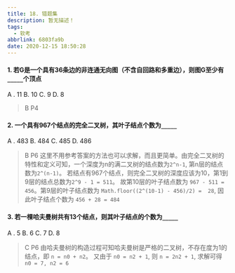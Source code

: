 ```yaml
---
title: 18. 错题集
description: 暂无描述！
tags:
  - 软考
abbrlink: 6803fa9b
date: 2020-12-15 18:50:28
---
```




#### 1.   若G是一个具有36条边的非连通无向图（不含自回路和多重边），则图G至少有`_____`个顶点

A . 11          B. 10                     C. 9                   D.  8

> B     P4





#### 2. 一个具有967个结点的完全二叉树，其叶子结点个数为`_____`

A . 483          B. 484                     C. 485                  D.  486

> B     P6  这里不用参考答案的方法也可以求解，而且更简单。由完全二叉树的特性和定义可知，一个深度为n的满二叉树的结点数为`2^n-1`, 第n层的结点数为`2^(n-1)`。 若结点有967个结点，则完全二叉树的深度应该为10，第1到9层的结点总数为`2^9 - 1 = 511`。 故第10层的叶子结点数为 `967 - 511 = 456`。第9层的叶子结点数为 `Math.floor((2^(10-1) - 456)/2) =  28`, 因此叶子结点个数为 `456 + 28 = 484`





#### 3. 若一棵哈夫曼树共有13个结点，则其叶子结点的个数为`_____`

A . 5          B. 6                     C. 7                  D.  8

> C   P6  由哈夫曼树的构造过程可知哈夫曼树是严格的二叉树，不存在度为1的结点，即 `n = n0 + n2`。 又由于 `n0 = n2 + 1`, 则 `n = 2n2 + 1`, 求解可得 `n0 = 7, n2 = 6`


